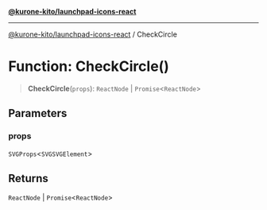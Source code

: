 [**@kurone-kito/launchpad-icons-react**](../README.md)

***

[@kurone-kito/launchpad-icons-react](../globals.md) / CheckCircle

# Function: CheckCircle()

> **CheckCircle**(`props`): `ReactNode` \| `Promise`\<`ReactNode`\>

## Parameters

### props

`SVGProps`\<`SVGSVGElement`\>

## Returns

`ReactNode` \| `Promise`\<`ReactNode`\>

